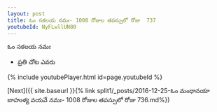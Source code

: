 ```yaml
---
layout: post
title: ఓం సకలయ నమః- 1008 రోజుల తపస్సులో రోజు  737
youtubeId: NyFLwllUN80
---
```

 
 
 ఓం సకలయ నమః  
 
 -  ప్రతి చోట ఎవరు 
 
  
 
  
 
 
 
 
 
 


{% include youtubePlayer.html id=page.youtubeId %}
 
[Next]({{ site.baseurl }}{% link  split1/_posts/2016-12-25-ఓం మంధానయా బాహుళ్య వయవే నమః- 1008 రోజుల తపస్సులో రోజు  736.md%})
 
